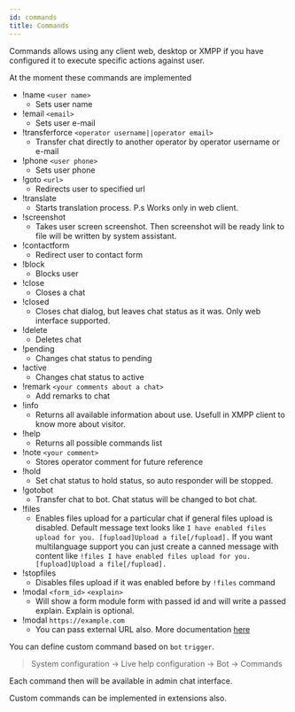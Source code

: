 ```yaml
---
id: commands
title: Commands
---
```


Commands allows using any client web, desktop or XMPP if you have configured it to execute specific actions against user.

At the moment these commands are implemented

*   !name `<user name>`
    *   Sets user name
*   !email `<email>`
    *   Sets user e-mail
*   !transferforce `<operator username||operator email>`
    *   Transfer chat directly to another operator by operator username or e-mail
*   !phone `<user phone>`
    *   Sets user phone
*   !goto `<url>`
    *   Redirects user to specified url
*   !translate
    *   Starts translation process. P.s Works only in web client.
*   !screenshot
    *   Takes user screen screenshot. Then screenshot will be ready link to file will be written by system assistant.
*   !contactform
    *   Redirect user to contact form
*   !block
    *   Blocks user
*   !close
    *   Closes a chat
*   !closed
    *   Closes chat dialog, but leaves chat status as it was. Only web interface supported.
*   !delete
    *   Deletes chat
*   !pending
    *   Changes chat status to pending
*   !active
    *   Changes chat status to active
*   !remark `<your comments about a chat>`
    *   Add remarks to chat
*   !info
    *   Returns all available information about use. Usefull in XMPP client to know more about visitor.
*   !help
    *   Returns all possible commands list
*   !note `<your comment>`
    *   Stores operator comment for future reference
*   !hold
    *   Set chat status to hold status, so auto responder will be stopped.
*   !gotobot
    *   Transfer chat to bot. Chat status will be changed to bot chat.
* !files 
    * Enables files upload for a particular chat if general files upload is disabled. Default message text looks like
    `I have enabled files upload for you. [fupload]Upload a file[/fupload].`
    If you want multilanguage support you can just create a canned message with content like
    `!files I have enabled files upload for you. [fupload]Upload a file[/fupload].`
* !stopfiles
    * Disables files upload if it was enabled before by `!files` command
* !modal `<form_id>` `<explain>`
    * Will show a form module form with passed id and will write a passed explain. Explain is optional.
* !modal `https://example.com`
    * You can pass external URL also. More documentation [here](modules/forms.md)
    

You can define custom command based on `bot` `trigger`.

> System configuration -> Live help configuration -> Bot -> Commands

Each command then will be available in admin chat interface.

Custom commands can be implemented in extensions also.